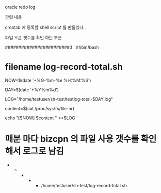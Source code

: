 oracle redo log 

관련 내용 

crontab 에 등록할 shell script 를 만들었다 .

파일 오픈 갯수를 확인 하는 부분 


########################3
`
#!/bin/bash
 
# filename log-record-total.sh
 
NOW=$(date '+%G-%m-%e %H:%M:%S')
 
DAY=$(date  '+%Y%m%d')
 
LOG="/home/testuser/sh-test/testlog-total-$DAY.log"
 
content=$(cat /proc/sys/fs/file-nr)
 
echo "[$NOW] $content " >>$LOG
`

# 매분 마다 bizcpn 의 파일 사용 갯수를 확인 해서 로그로 남김
* * * * * /home/testuser/sh-test/log-record-total.sh
